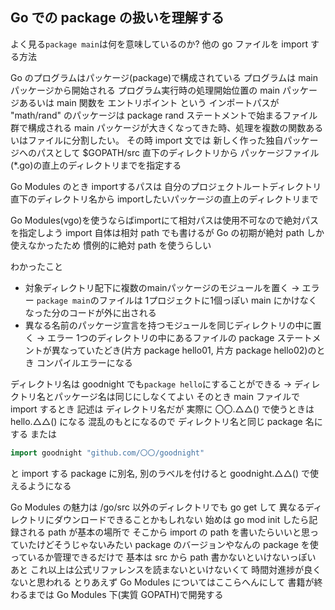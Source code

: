 ## Go での package の扱いを理解する
よく見る`package main`は何を意味しているのか?
他の go ファイルを import する方法

Go のプログラムはパッケージ(package)で構成されている
プログラムは main パッケージから開始される
プログラム実行時の処理開始位置の main パッケージあるいは main 関数を エントリポイント という
インポートパスが "math/rand" のパッケージは package rand ステートメントで始まるファイル群で構成される
main パッケージが大きくなってきた時、処理を複数の関数あるいはファイルに分割したい。
その時 import 文では 新しく作った独自パッケージへのパスとして $GOPATH/src 直下のディレクトリから パッケージファイル(*.go)の直上のディレクトリまでを指定する

Go Modules のとき importするパスは 自分のプロジェクトルートディレクトリ直下のディレクトリ名から importしたいパッケージの直上のディレクトリまで

Go Modules(vgo)を使うならばimportにて相対パスは使用不可なので絶対パスを指定しよう
import 自体は相対 path でも書けるが Go の初期が絶対 path しか使えなかったため 慣例的に絶対 path を使うらしい

わかったこと
- 対象ディレクトリ配下に複数のmainパッケージのモジュールを置く
→ エラー
`package main`のファイルは 1プロジェクトに1個っぽい
main にかけなくなった分のコードが外に出される
- 異なる名前のパッケージ宣言を持つモジュールを同じディレクトリの中に置く
→ エラー
1つのディレクトリの中にあるファイルの package ステートメントが異なっていたどき(片方 package hello01, 片方 package hello02)のとき コンパイルエラーになる

ディレクトリ名は goodnight でも`package hello`にすることができる
→ ディレクトリ名とパッケージ名は同じにしなくてよい
そのとき main ファイルで import するとき 記述は ディレクトリ名だが 実際に 〇〇.△△() で使うときは hello.△△() になる
混乱のもとになるので ディレクトリ名と同じ package 名にする
または
```go
import goodnight "github.com/〇〇/goodnight"
```
と import する package に別名, 別のラベルを付けると goodnight.△△() で使えるようになる

Go Modules の魅力は /go/src 以外のディレクトリでも go get して 異なるディレクトリにダウンロードできることかもしれない
始めは go mod init したら記録される path が基本の場所で そこから import の path を書いたらいいと思っていたけどそうじゃないみたい
package のバージョンやなんの package を使っているか管理できるだけで 基本は src から path 書かないといけないっぽい
あと これ以上は公式リファレンスを読まないといけないくて 時間対進捗が良くないと思われる
とりあえず Go Modules についてはここらへんにして 書籍が終わるまでは Go Modules 下(実質 GOPATH)で開発する
